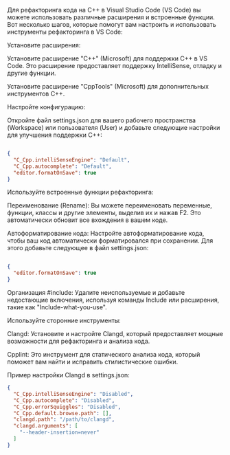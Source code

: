 Для рефакторинга кода на C++ в Visual Studio Code (VS Code) вы можете использовать различные расширения и встроенные функции. Вот несколько шагов, которые помогут вам настроить и использовать инструменты рефакторинга в VS Code:

Установите расширения:

Установите расширение "C++" (Microsoft) для поддержки C++ в VS Code. Это расширение предоставляет поддержку IntelliSense, отладку и другие функции.

Установите расширение "CppTools" (Microsoft) для дополнительных инструментов C++.

Настройте конфигурацию:

Откройте файл settings.json для вашего рабочего пространства (Workspace) или пользователя (User) и добавьте следующие настройки для улучшения поддержки C++:

```json

{
  "C_Cpp.intelliSenseEngine": "Default",
  "C_Cpp.autocomplete": "Default",
  "editor.formatOnSave": true
}
```
Используйте встроенные функции рефакторинга:

Переименование (Rename): Вы можете переименовать переменные, функции, классы и другие элементы, выделив их и нажав F2. Это автоматически обновит все вхождения в вашем коде.

Автоформатирование кода: Настройте автоформатирование кода, чтобы ваш код автоматически форматировался при сохранении. Для этого добавьте следующее в файл settings.json:

```json

{
  "editor.formatOnSave": true
}
```
Организация #include: Удалите неиспользуемые и добавьте недостающие включения, используя команды Include или расширения, такие как "Include-what-you-use".

Используйте сторонние инструменты:

Clangd: Установите и настройте Clangd, который предоставляет мощные возможности для рефакторинга и анализа кода.

Cpplint: Это инструмент для статического анализа кода, который поможет вам найти и исправить стилистические ошибки.

Пример настройки Clangd в settings.json:

```json
{
  "C_Cpp.intelliSenseEngine": "Disabled",
  "C_Cpp.autocomplete": "Disabled",
  "C_Cpp.errorSquiggles": "Disabled",
  "C_Cpp.default.browse.path": [],
  "clangd.path": "/path/to/clangd",
  "clangd.arguments": [
    "--header-insertion=never"
  ]
}
```